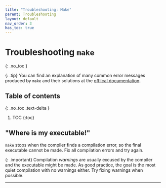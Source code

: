 ```yaml
---
title: "Troubleshooting: Make"
parent: Troubleshooting
layout: default
nav_order: 3
has_toc: true
---
```


# Troubleshooting `make`
{: .no_toc }

{: .tip}
You can find an explanation of many common error messages produced by `make` and their solutions at the [offiical documentation](https://www.gnu.org/software/make/manual/html_node/Error-Messages.html).

## Table of contents
{: .no_toc .text-delta }

1. TOC
{:toc}

## "Where is my executable!"

`make` stops when the compiler finds a compilation error, so the final executable cannot be made. Fix all compilation errors and try again.

{: .important}
Compilation *warnings* are usually excused by the compiler and the executable might be made. As good practice, the goal is the most quiet compilation with no warnings either. Try fixing warnings when possible.

---

